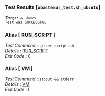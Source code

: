 ### Test Results [`obastemur_test.sh_ubuntu`]   
*Target* -> `ubuntu`   
`Test was SUCCESSFUL`

### Alias [ RUN_SCRIPT ]   
*Test Command* : `./user_script.sh`   
*Details*      : [RUN_SCRIPT](https://github.com/CCRobot/TestResults/blob/20171228T075326obastemur_test.sh_ubuntu/RUN_SCRIPT_1.md)   
*Exit Code*    : 0   

   
### Alias [ VM ]   
*Test Command* : `stdout && stderr`   
*Details*      : [VM](https://github.com/CCRobot/TestResults/blob/20171228T075326obastemur_test.sh_ubuntu/VM_2.md)   
*Exit Code*    : 0   

   
